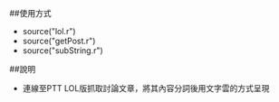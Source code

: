 ##使用方式
- source("lol.r")
- source("getPost.r")
- source("subString.r")

##說明
- 連線至PTT LOL版抓取討論文章，將其內容分詞後用文字雲的方式呈現
